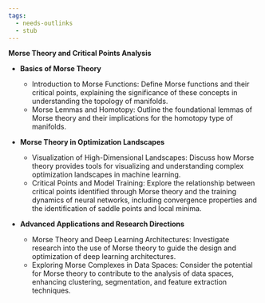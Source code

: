 ```yaml
---
tags:
  - needs-outlinks
  - stub
---
```


**Morse Theory and Critical Points Analysis**

- **Basics of Morse Theory**
    
    - Introduction to Morse Functions: Define Morse functions and their critical points, explaining the significance of these concepts in understanding the topology of manifolds.
    - Morse Lemmas and Homotopy: Outline the foundational lemmas of Morse theory and their implications for the homotopy type of manifolds.
- **Morse Theory in Optimization Landscapes**
    
    - Visualization of High-Dimensional Landscapes: Discuss how Morse theory provides tools for visualizing and understanding complex optimization landscapes in machine learning.
    - Critical Points and Model Training: Explore the relationship between critical points identified through Morse theory and the training dynamics of neural networks, including convergence properties and the identification of saddle points and local minima.
- **Advanced Applications and Research Directions**
    
    - Morse Theory and Deep Learning Architectures: Investigate research into the use of Morse theory to guide the design and optimization of deep learning architectures.
    - Exploring Morse Complexes in Data Spaces: Consider the potential for Morse theory to contribute to the analysis of data spaces, enhancing clustering, segmentation, and feature extraction techniques.